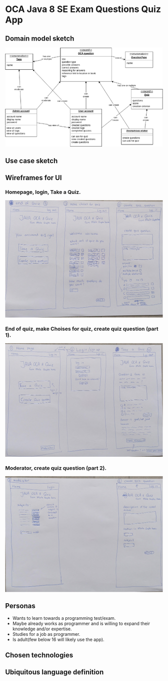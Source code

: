 # OCA Java 8 SE Exam Questions Quiz App

## Domain model sketch

![domain model sketch](domain_model_sketch.png)

## Use case sketch

## Wireframes for UI

### Homepage, login, Take a Quiz.

![wirefram part one](Wireframe_part1.jpg)

### End of quiz, make Choises for quiz, create quiz question (part 1).

![wirefram part two](Wireframe_part2.jpg)

### Moderator, create quiz question (part 2).

![wirefram part three](Wireframe_part3.jpg)

## Personas

- Wants to learn towards a programming test/exam.
- Maybe already works as programmer and is willing to expand their knowledge and/or expertise.
- Studies for a job as programmer.
- Is adult(few below 16 will likely use the app).

## Chosen technologies

## Ubiquitous language definition
